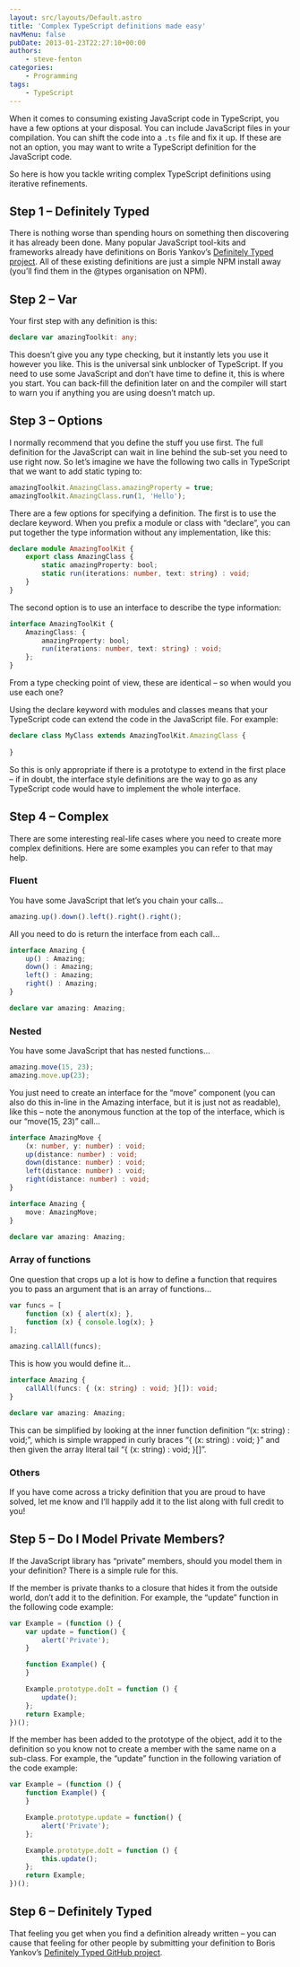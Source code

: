 ```yaml
---
layout: src/layouts/Default.astro
title: 'Complex TypeScript definitions made easy'
navMenu: false
pubDate: 2013-01-23T22:27:10+00:00
authors:
    - steve-fenton
categories:
    - Programming
tags:
    - TypeScript
---
```


When it comes to consuming existing JavaScript code in TypeScript, you have a few options at your disposal. You can include JavaScript files in your compilation. You can shift the code into a `.ts` file and fix it up. If these are not an option, you may want to write a TypeScript definition for the JavaScript code.

So here is how you tackle writing complex TypeScript definitions using iterative refinements.

## Step 1 – Definitely Typed

There is nothing worse than spending hours on something then discovering it has already been done. Many popular JavaScript tool-kits and frameworks already have definitions on Boris Yankov’s [Definitely Typed project](http://definitelytyped.org/). All of these existing definitions are just a simple NPM install away (you’ll find them in the @types organisation on NPM).

## Step 2 – Var

Your first step with any definition is this:

```typescript
declare var amazingToolkit: any;
```

This doesn’t give you any type checking, but it instantly lets you use it however you like. This is the universal sink unblocker of TypeScript. If you need to use some JavaScript and don’t have time to define it, this is where you start. You can back-fill the definition later on and the compiler will start to warn you if anything you are using doesn’t match up.

## Step 3 – Options

I normally recommend that you define the stuff you use first. The full definition for the JavaScript can wait in line behind the sub-set you need to use right now. So let’s imagine we have the following two calls in TypeScript that we want to add static typing to:

```typescript
amazingToolkit.AmazingClass.amazingProperty = true;
amazingToolkit.AmazingClass.run(1, 'Hello');
```

There are a few options for specifying a definition. The first is to use the declare keyword. When you prefix a module or class with “declare”, you can put together the type information without any implementation, like this:

```typescript
declare module AmazingToolKit {
    export class AmazingClass {
        static amazingProperty: bool;
        static run(iterations: number, text: string) : void;
    }
}
```

The second option is to use an interface to describe the type information:

```typescript
interface AmazingToolKit {
    AmazingClass: {
        amazingProperty: bool;
        run(iterations: number, text: string) : void;
    };
}
```

From a type checking point of view, these are identical – so when would you use each one?

Using the declare keyword with modules and classes means that your TypeScript code can extend the code in the JavaScript file. For example:

```typescript
declare class MyClass extends AmazingToolKit.AmazingClass {
   
}
```

So this is only appropriate if there is a prototype to extend in the first place – if in doubt, the interface style definitions are the way to go as any TypeScript code would have to implement the whole interface.

## Step 4 – Complex

There are some interesting real-life cases where you need to create more complex definitions. Here are some examples you can refer to that may help.

### Fluent

You have some JavaScript that let’s you chain your calls…

```typescript
amazing.up().down().left().right().right();
```

All you need to do is return the interface from each call…

```typescript
interface Amazing {
    up() : Amazing;
    down() : Amazing;
    left() : Amazing;
    right() : Amazing;
}

declare var amazing: Amazing;
```

### Nested

You have some JavaScript that has nested functions…

```typescript
amazing.move(15, 23);
amazing.move.up(23);
```

You just need to create an interface for the “move” component (you can also do this in-line in the Amazing interface, but it is just not as readable), like this – note the anonymous function at the top of the interface, which is our “move(15, 23)” call…

```typescript
interface AmazingMove {
    (x: number, y: number) : void;
    up(distance: number) : void;
    down(distance: number) : void;
    left(distance: number) : void;
    right(distance: number) : void;
}

interface Amazing {
    move: AmazingMove;
}

declare var amazing: Amazing;
```

### Array of functions

One question that crops up a lot is how to define a function that requires you to pass an argument that is an array of functions…

```typescript
var funcs = [
    function (x) { alert(x); },
    function (x) { console.log(x); }
];

amazing.callAll(funcs);
```

This is how you would define it…

```typescript
interface Amazing {
    callAll(funcs: { (x: string) : void; }[]): void;
}

declare var amazing: Amazing;
```

This can be simplified by looking at the inner function definition “(x: string) : void;”, which is simple wrapped in curly braces “{ (x: string) : void; }” and then given the array literal tail “{ (x: string) : void; }\[\]”.

### Others

If you have come across a tricky definition that you are proud to have solved, let me know and I’ll happily add it to the list along with full credit to you!

## Step 5 – Do I Model Private Members?

If the JavaScript library has “private” members, should you model them in your definition? There is a simple rule for this.

If the member is private thanks to a closure that hides it from the outside world, don’t add it to the definition. For example, the “update” function in the following code example:

```typescript
var Example = (function () {
    var update = function() {
        alert('Private');
    }

    function Example() {
    }

    Example.prototype.doIt = function () {
        update();
    };
    return Example;
})();
```

If the member has been added to the prototype of the object, add it to the definition so you know not to create a member with the same name on a sub-class. For example, the “update” function in the following variation of the code example:

```typescript
var Example = (function () {
    function Example() {
    }

    Example.prototype.update = function() {
        alert('Private');
    };

    Example.prototype.doIt = function () {
        this.update();
    };
    return Example;
})();
```

## Step 6 – Definitely Typed

That feeling you get when you find a definition already written – you can cause that feeling for other people by submitting your definition to Boris Yankov’s [Definitely Typed GitHub project](https://github.com/borisyankov/DefinitelyTyped).